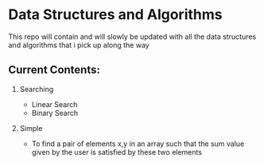 # Data Structures and Algorithms
This repo will contain and will slowly be updated with all the data structures and algorithms that i pick up along the way

## Current Contents:
1. Searching
   - Linear Search
   - Binary Search

2. Simple
   - To find a pair of elements x,y in an array such that the sum value given by the user is satisfied by these two elements 

